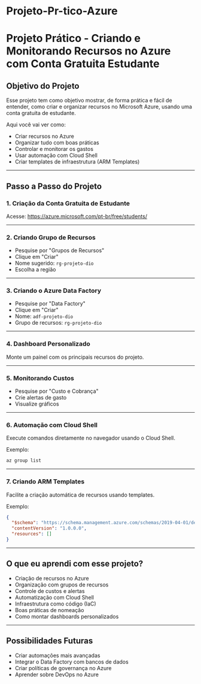 # Projeto-Pr-tico-Azure
# Projeto Prático - Criando e Monitorando Recursos no Azure com Conta Gratuita Estudante

## Objetivo do Projeto

Esse projeto tem como objetivo mostrar, de forma prática e fácil de entender, como criar e organizar recursos no Microsoft Azure, usando uma conta gratuita de estudante.

Aqui você vai ver como:
- Criar recursos no Azure
- Organizar tudo com boas práticas
- Controlar e monitorar os gastos
- Usar automação com Cloud Shell
- Criar templates de infraestrutura (ARM Templates)

---

## Passo a Passo do Projeto

### 1. Criação da Conta Gratuita de Estudante
Acesse: https://azure.microsoft.com/pt-br/free/students/



---

### 2. Criando Grupo de Recursos
- Pesquise por "Grupos de Recursos"
- Clique em "Criar"
- Nome sugerido: `rg-projeto-dio`
- Escolha a região


---

### 3. Criando o Azure Data Factory
- Pesquise por "Data Factory"
- Clique em "Criar"
- Nome: `adf-projeto-dio`
- Grupo de recursos: `rg-projeto-dio`


---

### 4. Dashboard Personalizado
Monte um painel com os principais recursos do projeto.



---

### 5. Monitorando Custos
- Pesquise por "Custo e Cobrança"
- Crie alertas de gasto
- Visualize gráficos



---

### 6. Automação com Cloud Shell
Execute comandos diretamente no navegador usando o Cloud Shell.

Exemplo:

```bash
az group list
```



---

### 7. Criando ARM Templates
Facilite a criação automática de recursos usando templates.

Exemplo:

```json
{
  "$schema": "https://schema.management.azure.com/schemas/2019-04-01/deploymentTemplate.json#",
  "contentVersion": "1.0.0.0",
  "resources": []
}
```



---

## O que eu aprendi com esse projeto?
- Criação de recursos no Azure
- Organização com grupos de recursos
- Controle de custos e alertas
- Automatização com Cloud Shell
- Infraestrutura como código (IaC)
- Boas práticas de nomeação
- Como montar dashboards personalizados

---

## Possibilidades Futuras
- Criar automações mais avançadas
- Integrar o Data Factory com bancos de dados
- Criar políticas de governança no Azure
- Aprender sobre DevOps no Azure

